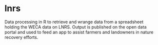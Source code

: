 # lnrs
Data processing in R to retrieve and wrange data from a spreadsheet holding the WECA data on LNRS. Output is published on the open data portal and used to feed an app to assist farmers and landowners in nature recovery efforts.
